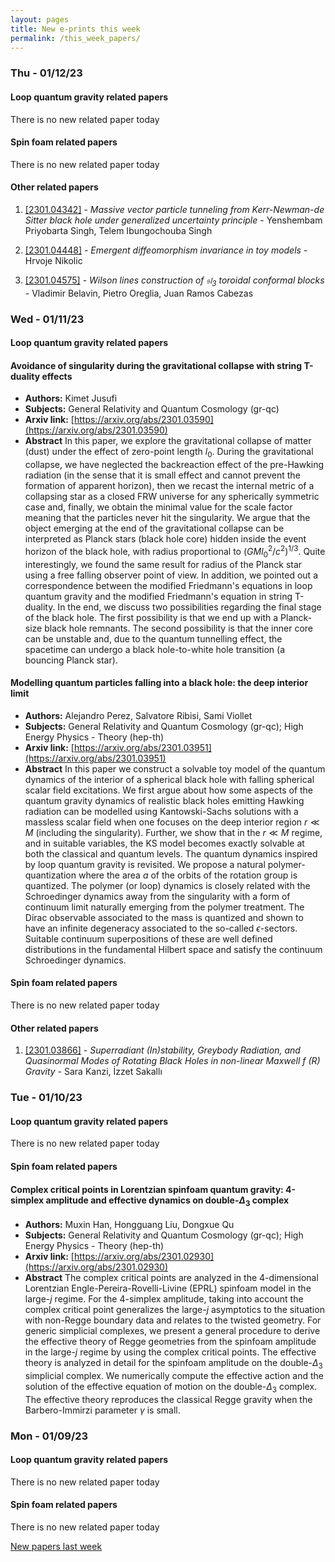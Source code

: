 ```yaml
---
layout: pages
title: New e-prints this week
permalink: /this_week_papers/
---
```




### Thu - 01/12/23

#### Loop quantum gravity related papers

There is no new related paper today 

#### Spin foam related papers

There is no new related paper today 



#### Other related papers

1. [[2301.04342]](https://arxiv.org/abs/2301.04342) - *Massive vector particle tunneling from Kerr-Newman-de Sitter black hole  under generalized uncertainty principle* - Yenshembam Priyobarta Singh, Telem Ibungochouba Singh

1. [[2301.04448]](https://arxiv.org/abs/2301.04448) - *Emergent diffeomorphism invariance in toy models* - Hrvoje Nikolic

1. [[2301.04575]](https://arxiv.org/abs/2301.04575) - *Wilson lines construction of $\mathfrak{sl}_3$ toroidal conformal blocks* - Vladimir Belavin, Pietro Oreglia, Juan Ramos Cabezas



### Wed - 01/11/23

#### Loop quantum gravity related papers

#### **Avoidance of singularity during the gravitational collapse with string  T-duality effects**
 - **Authors:** Kimet Jusufi
 - **Subjects:** General Relativity and Quantum Cosmology (gr-qc)
 - **Arxiv link:** [https://arxiv.org/abs/2301.03590](https://arxiv.org/abs/2301.03590)
 - **Abstract**
 In this paper, we explore the gravitational collapse of matter (dust) under the effect of zero-point length $l_0$. During the gravitational collapse, we have neglected the backreaction effect of the pre-Hawking radiation (in the sense that it is small effect and cannot prevent the formation of apparent horizon), then we recast the internal metric of a collapsing star as a closed FRW universe for any spherically symmetric case and, finally, we obtain the minimal value for the scale factor meaning that the particles never hit the singularity. We argue that the object emerging at the end of the gravitational collapse can be interpreted as Planck stars (black hole core) hidden inside the event horizon of the black hole, with radius proportional to $(GMl_0^{2}/c^2)^{1/3}$. Quite interestingly, we found the same result for radius of the Planck star using a free falling observer point of view. In addition, we pointed out a correspondence between the modified Friedmann's equations in loop quantum gravity and the modified Friedmann's equation in string T-duality. In the end, we discuss two possibilities regarding the final stage of the black hole. The first possibility is that we end up with a Planck-size black hole remnants. The second possibility is that the inner core can be unstable and, due to the quantum tunnelling effect, the spacetime can undergo a black hole-to-white hole transition (a bouncing Planck star). 

#### **Modelling quantum particles falling into a black hole: the deep interior  limit**
 - **Authors:** Alejandro Perez, Salvatore Ribisi, Sami Viollet
 - **Subjects:** General Relativity and Quantum Cosmology (gr-qc); High Energy Physics - Theory (hep-th)
 - **Arxiv link:** [https://arxiv.org/abs/2301.03951](https://arxiv.org/abs/2301.03951)
 - **Abstract**
 In this paper we construct a solvable toy model of the quantum dynamics of the interior of a spherical black hole with falling spherical scalar field excitations. We first argue about how some aspects of the quantum gravity dynamics of realistic black holes emitting Hawking radiation can be modelled using Kantowski-Sachs solutions with a massless scalar field when one focuses on the deep interior region $r\ll M$ (including the singularity). Further, we show that in the $r\ll M$ regime, and in suitable variables, the KS model becomes exactly solvable at both the classical and quantum levels. The quantum dynamics inspired by loop quantum gravity is revisited. We propose a natural polymer-quantization where the area $a$ of the orbits of the rotation group is quantized. The polymer (or loop) dynamics is closely related with the Schroedinger dynamics away from the singularity with a form of continuum limit naturally emerging from the polymer treatment. The Dirac observable associated to the mass is quantized and shown to have an infinite degeneracy associated to the so-called $\epsilon$-sectors. Suitable continuum superpositions of these are well defined distributions in the fundamental Hilbert space and satisfy the continuum Schroedinger dynamics. 

#### Spin foam related papers

There is no new related paper today 



#### Other related papers

1. [[2301.03866]](https://arxiv.org/abs/2301.03866) - *Superradiant (In)stability, Greybody Radiation, and Quasinormal Modes of  Rotating Black Holes in non-linear Maxwell f (R) Gravity* - Sara Kanzi, İzzet Sakallı



### Tue - 01/10/23

#### Loop quantum gravity related papers

There is no new related paper today 

#### Spin foam related papers

#### **Complex critical points in Lorentzian spinfoam quantum gravity:  4-simplex amplitude and effective dynamics on double-$\Delta_3$ complex**
 - **Authors:** Muxin Han, Hongguang Liu, Dongxue Qu
 - **Subjects:** General Relativity and Quantum Cosmology (gr-qc); High Energy Physics - Theory (hep-th)
 - **Arxiv link:** [https://arxiv.org/abs/2301.02930](https://arxiv.org/abs/2301.02930)
 - **Abstract**
 The complex critical points are analyzed in the 4-dimensional Lorentzian Engle-Pereira-Rovelli-Livine (EPRL) spinfoam model in the large-$j$ regime. For the 4-simplex amplitude, taking into account the complex critical point generalizes the large-$j$ asymptotics to the situation with non-Regge boundary data and relates to the twisted geometry. For generic simplicial complexes, we present a general procedure to derive the effective theory of Regge geometries from the spinfoam amplitude in the large-$j$ regime by using the complex critical points. The effective theory is analyzed in detail for the spinfoam amplitude on the double-$\Delta_3$ simplicial complex. We numerically compute the effective action and the solution of the effective equation of motion on the double-$\Delta_3$ complex. The effective theory reproduces the classical Regge gravity when the Barbero-Immirzi parameter $\gamma$ is small. 

### Mon - 01/09/23

#### Loop quantum gravity related papers

There is no new related paper today 

#### Spin foam related papers

There is no new related paper today 




[New papers last week]({{site.url}}/archived/weekly/pre-prints/2023/01/09/archived_weekly_papers.html)